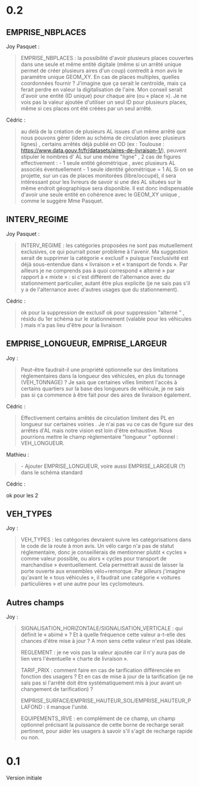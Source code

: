 # 0.2

## EMPRISE_NBPLACES

Joy Pasquet : 

> EMPRISE_NBPLACES : la possibilité d'avoir plusieurs places couvertes dans une seule et même entité digitale (même si un arrêté unique permet de créer plusieurs aires d'un coup) contredit à mon avis le paramètre unique GEOM_XY. En cas de places multiples, quelles coordonnées fournir ? J'imagine que ça serait le centroïde, mais ça ferait perdre en valeur la digitalisation de l'aire. Mon conseil serait d'avoir une entité (ID unique) pour chaque aire (ou « place »). Je ne vois pas la valeur ajoutée d'utiliser un seul ID pour plusieurs places, même si ces places ont été créées par un seul arrêté.

Cédric :

> au delà de la création de plusieurs AL issues d'un même arrêté que nous pouvons gérer (idem au schéma de circulation avec plusieurs lignes) , certains arrêtés déjà publié en OD (ex : Toulouse : https://www.data.gouv.fr/fr/datasets/aires-de-livraison-1/), peuvent stipuler le nombres d' AL sur une même "ligne" ,
>  2 cas de figures effectivement :
> \- 1 seule entité géométrique , avec plusieurs AL associés éventuellement
> \- 1 seule identité géométrique = 1 AL
> Si on se projette, sur un cas de places monitorées (libre/occupé), il sera intéressant pour les livreurs de savoir si une des AL situées sur le même endroit géographique sera disponible. Il est donc indispensable d'avoir une seule entité en cohérence avec le GEOM_XY unique , comme le suggère Mme Pasquet.

> 

## INTERV_REGIME

Joy Pasquet :

> INTERV_REGIME : les catégories proposées ne sont pas mutuellement exclusives, ce qui pourrait poser problème à l'avenir. Ma suggestion serait de supprimer la catégorie « exclusif » puisque l'exclusivité est déjà sous-entendue dans « livraison » et « transport de fonds ». Par ailleurs je ne comprends pas à quoi correspond « alterné » par rapport à « mixte » : si c'est différent de l'alternance avec du stationnement particulier, autant être plus explicite (je ne sais pas s'il y a de l'alternance avec d'autres usages que du stationnement).

Cédric :

> ok pour la suppression de exclusif
> ok pour suppression "alterné " , résidu du 1er schéma sur le stationnement (valable pour les véhicules ) mais n'a pas lieu d'être pour la livraison

## EMPRISE_LONGUEUR, EMPRISE_LARGEUR

Joy :

> Peut-être faudrait-il une propriété optionnelle sur des limitations réglementaires dans la longueur des véhicules, en plus du tonnage (VEH_TONNAGE) ? Je sais que certaines villes limitent l'accès à certains quartiers sur la base des longueurs de véhicule, je ne sais pas si ça commence à être fait pour des aires de livraison également.

Cédric :

> Effectivement certains arrêtés de circulation limitent des PL en longueur sur certaines voiries . Je n'ai pas vu ce cas de figure sur des arrêtés d'AL mais notre vision est loin d'être exhaustive.
> Nous pourrions mettre le champ réglementaire "longueur " optionnel : VEH_LONGUEUR.

Mathieu :

> \- Ajouter EMPRISE_LONGUEUR, voire aussi EMPRISE_LARGEUR (?) dans le schéma standard

Cédric :

ok pour les 2

## VEH_TYPES

Joy :

> VEH_TYPES : les catégories devraient suivre les catégorisations dans le code de la route à mon avis. Un vélo cargo n'a pas de statut réglementaire, donc je conseillerais de mentionner plutôt « cycles » comme valeur possible, ou alors « cycles pour transport de marchandise » éventuellement. Cela permettrait aussi de laisser la porte ouverte aux ensembles vélo+remorque. Par ailleurs j'imagine qu'avant le « tous véhicules », il faudrait une catégorie « voitures particulières » et une autre pour les cyclomoteurs.

## Autres champs

Joy :

> SIGNALISATION_HORIZONTALE/SIGNALISATION_VERTICALE : qui définit le « abimé » ? Et à quelle fréquence cette valeur a-t-elle des chances d'être mise à jour ? A mon sens cette valeur n'est pas idéale.
>
> REGLEMENT : je ne vois pas la valeur ajoutée car il n'y aura pas de lien vers l'éventuelle « charte de livraison ».
>
> TARIF_PRIX : comment faire en cas de tarification différenciée en fonction des usagers ? Et en cas de mise à jour de la tarification (je ne sais pas si l'arrêté doit être systématiquement mis à jour avant un changement de tarification) ?
>
> EMPRISE_SURFACE/EMPRISE_HAUTEUR_SOL/EMPRISE_HAUTEUR_PLAFOND : il manque l'unité.
>
> EQUIPEMENTS_IRVE : en complément de ce champ, un champ optionnel précisant la puissance de cette borne de recharge serait pertinent, pour aider les usagers à savoir s'il s'agit de recharge rapide ou non.

# 0.1

Version initiale